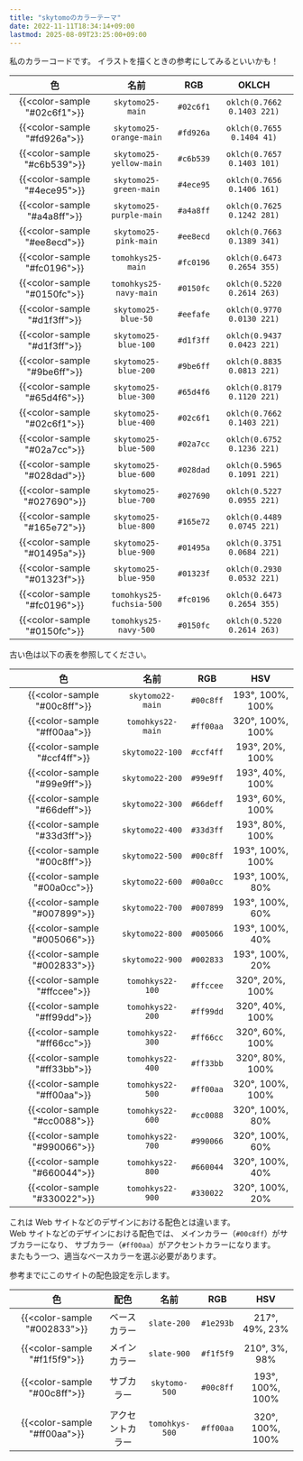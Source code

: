 ```yaml
---
title: "skytomoのカラーテーマ"
date: 2022-11-11T18:34:14+09:00
lastmod: 2025-08-09T23:25:00+09:00
---
```


私のカラーコードです。
イラストを描くときの参考にしてみるといいかも！

|              色              |           名前           |    RGB    |           OKLCH            |
| :--------------------------: | :----------------------: | :-------: | :------------------------: |
| {{<color-sample "#02c6f1">}} |     `skytomo25-main`     | `#02c6f1` | `oklch(0.7662 0.1403 221)` |
| {{<color-sample "#fd926a">}} | `skytomo25-orange-main`  | `#fd926a` | `oklch(0.7655 0.1404 41)`  |
| {{<color-sample "#c6b539">}} | `skytomo25-yellow-main`  | `#c6b539` | `oklch(0.7657 0.1403 101)` |
| {{<color-sample "#4ece95">}} |  `skytomo25-green-main`  | `#4ece95` | `oklch(0.7656 0.1406 161)` |
| {{<color-sample "#a4a8ff">}} | `skytomo25-purple-main`  | `#a4a8ff` | `oklch(0.7625 0.1242 281)` |
| {{<color-sample "#ee8ecd">}} |  `skytomo25-pink-main`   | `#ee8ecd` | `oklch(0.7663 0.1389 341)` |
| {{<color-sample "#fc0196">}} |    `tomohkys25-main`     | `#fc0196` | `oklch(0.6473 0.2654 355)` |
| {{<color-sample "#0150fc">}} |  `tomohkys25-navy-main`  | `#0150fc` | `oklch(0.5220 0.2614 263)` |
| {{<color-sample "#d1f3ff">}} |   `skytomo25-blue-50`    | `#eefafe` | `oklch(0.9770 0.0130 221)` |
| {{<color-sample "#d1f3ff">}} |   `skytomo25-blue-100`   | `#d1f3ff` | `oklch(0.9437 0.0423 221)` |
| {{<color-sample "#9be6ff">}} |   `skytomo25-blue-200`   | `#9be6ff` | `oklch(0.8835 0.0813 221)` |
| {{<color-sample "#65d4f6">}} |   `skytomo25-blue-300`   | `#65d4f6` | `oklch(0.8179 0.1120 221)` |
| {{<color-sample "#02c6f1">}} |   `skytomo25-blue-400`   | `#02c6f1` | `oklch(0.7662 0.1403 221)` |
| {{<color-sample "#02a7cc">}} |   `skytomo25-blue-500`   | `#02a7cc` | `oklch(0.6752 0.1236 221)` |
| {{<color-sample "#028dad">}} |   `skytomo25-blue-600`   | `#028dad` | `oklch(0.5965 0.1091 221)` |
| {{<color-sample "#027690">}} |   `skytomo25-blue-700`   | `#027690` | `oklch(0.5227 0.0955 221)` |
| {{<color-sample "#165e72">}} |   `skytomo25-blue-800`   | `#165e72` | `oklch(0.4489 0.0745 221)` |
| {{<color-sample "#01495a">}} |   `skytomo25-blue-900`   | `#01495a` | `oklch(0.3751 0.0684 221)` |
| {{<color-sample "#01323f">}} |   `skytomo25-blue-950`   | `#01323f` | `oklch(0.2930 0.0532 221)` |
| {{<color-sample "#fc0196">}} | `tomohkys25-fuchsia-500` | `#fc0196` | `oklch(0.6473 0.2654 355)` |
| {{<color-sample "#0150fc">}} |  `tomohkys25-navy-500`   | `#0150fc` | `oklch(0.5220 0.2614 263)` |

古い色は以下の表を参照してください。

|              色              |       名前        |    RGB    |       HSV        |
| :--------------------------: | :---------------: | :-------: | :--------------: |
| {{<color-sample "#00c8ff">}} | `skytomo22-main`  | `#00c8ff` | 193°, 100%, 100% |
| {{<color-sample "#ff00aa">}} | `tomohkys22-main` | `#ff00aa` | 320°, 100%, 100% |
| {{<color-sample "#ccf4ff">}} |  `skytomo22-100`  | `#ccf4ff` | 193°, 20%, 100%  |
| {{<color-sample "#99e9ff">}} |  `skytomo22-200`  | `#99e9ff` | 193°, 40%, 100%  |
| {{<color-sample "#66deff">}} |  `skytomo22-300`  | `#66deff` | 193°, 60%, 100%  |
| {{<color-sample "#33d3ff">}} |  `skytomo22-400`  | `#33d3ff` | 193°, 80%, 100%  |
| {{<color-sample "#00c8ff">}} |  `skytomo22-500`  | `#00c8ff` | 193°, 100%, 100% |
| {{<color-sample "#00a0cc">}} |  `skytomo22-600`  | `#00a0cc` | 193°, 100%, 80%  |
| {{<color-sample "#007899">}} |  `skytomo22-700`  | `#007899` | 193°, 100%, 60%  |
| {{<color-sample "#005066">}} |  `skytomo22-800`  | `#005066` | 193°, 100%, 40%  |
| {{<color-sample "#002833">}} |  `skytomo22-900`  | `#002833` | 193°, 100%, 20%  |
| {{<color-sample "#ffccee">}} | `tomohkys22-100`  | `#ffccee` | 320°, 20%, 100%  |
| {{<color-sample "#ff99dd">}} | `tomohkys22-200`  | `#ff99dd` | 320°, 40%, 100%  |
| {{<color-sample "#ff66cc">}} | `tomohkys22-300`  | `#ff66cc` | 320°, 60%, 100%  |
| {{<color-sample "#ff33bb">}} | `tomohkys22-400`  | `#ff33bb` | 320°, 80%, 100%  |
| {{<color-sample "#ff00aa">}} | `tomohkys22-500`  | `#ff00aa` | 320°, 100%, 100% |
| {{<color-sample "#cc0088">}} | `tomohkys22-600`  | `#cc0088` | 320°, 100%, 80%  |
| {{<color-sample "#990066">}} | `tomohkys22-700`  | `#990066` | 320°, 100%, 60%  |
| {{<color-sample "#660044">}} | `tomohkys22-800`  | `#660044` | 320°, 100%, 40%  |
| {{<color-sample "#330022">}} | `tomohkys22-900`  | `#330022` | 320°, 100%, 20%  |

これは Web サイトなどのデザインにおける配色とは違います。  
Web サイトなどのデザインにおける配色では、
メインカラー（`#00c8ff`）がサブカラーになり、
サブカラー（`#ff00aa`）がアクセントカラーになります。  
またもう一つ、適当なベースカラーを選ぶ必要があります。

参考までにこのサイトの配色設定を示します。

|              色              |       配色       |      名前      |    RGB    |       HSV        |
| :--------------------------: | :--------------: | :------------: | :-------: | :--------------: |
| {{<color-sample "#002833">}} |   ベースカラー   |  `slate-200`   | `#1e293b` |  217°, 49%, 23%  |
| {{<color-sample "#f1f5f9">}} |   メインカラー   |  `slate-900`   | `#f1f5f9` |  210°, 3%, 98%   |
| {{<color-sample "#00c8ff">}} |    サブカラー    | `skytomo-500`  | `#00c8ff` | 193°, 100%, 100% |
| {{<color-sample "#ff00aa">}} | アクセントカラー | `tomohkys-500` | `#ff00aa` | 320°, 100%, 100% |
